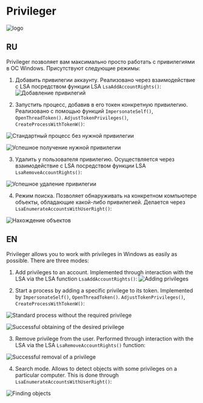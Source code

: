 # Privileger

![logo](https://user-images.githubusercontent.com/92790655/215765151-862ca68e-1e8e-4e72-b685-54fb2166a768.png)


## RU
Privileger позволяет вам максимально просто работать с привилегиями в ОС Windows. Присутствуют следующие режимы:

1. Добавить привилегии аккаунту. Реализовано через взаимодействие с LSA посредством функции LSA `LsaAddAccountRights()`:
![Добавление привилегий](https://user-images.githubusercontent.com/92790655/215747678-f17571bf-9748-47e1-9d81-e8c79b44adbd.png)

2. Запустить процесс, добавив в его токен конкретную привилегию. Реализовано с помощью функций `ImpersonateSelf()`, `OpenThreadToken()`. `AdjustTokenPrivileges()`, `CreateProcessWithTokenW()`:

![Стандартный процесс без нужной привилегии](https://user-images.githubusercontent.com/92790655/215748032-aab74846-5766-48d2-9510-d5140118117b.png)

![Успешное получение нужной привилегии](https://user-images.githubusercontent.com/92790655/215748148-47382349-b0e6-4ae1-8aa9-955eb6db8abc.png)

3. Удалить у пользователя привилегию. Осуществляется через взаимодействие с LSA посредством функции LSA `LsaRemoveAccountRights()`:

![Успешное удаление привилегии](https://user-images.githubusercontent.com/92790655/215748332-621efaa0-20ba-4809-b0c4-23dcd0f0963d.png)

4. Режим поиска. Позволяет обнаруживать на конкретном компьютере объекты, обладающие какой-либо привилегией. Делается через `LsaEnumerateAccountsWithUserRight()`:

![Нахождение объектов](https://user-images.githubusercontent.com/92790655/215765385-2d3c51cd-d1bc-4451-8c40-b1682e684191.png)


## EN
Privileger allows you to work with privileges in Windows as easily as possible. There are three modes:
1. Add privileges to an account. Implemented through interaction with the LSA via the LSA function `LsaAddAccountRights()`:
![Adding privileges](https://user-images.githubusercontent.com/92790655/215747678-f17571bf-9748-47e1-9d81-e8c79b44adbd.png)

2. Start a process by adding a specific privilege to its token. Implemented by `ImpersonateSelf()`, `OpenThreadToken()`. `AdjustTokenPrivileges()`, `CreateProcessWithTokenW()`:

![Standard process without the required privilege](https://user-images.githubusercontent.com/92790655/215748032-aab74846-5766-48d2-9510-d5140118117b.png)

![Successful obtaining of the desired privilege](https://user-images.githubusercontent.com/92790655/215748148-47382349-b0e6-4ae1-8aa9-955eb6db8abc.png)

3. Remove privilege from the user. Performed through interaction with the LSA via the LSA `LsaRemoveAccountRights()` function:

![Successful removal of a privilege](https://user-images.githubusercontent.com/92790655/215748332-621efaa0-20ba-4809-b0c4-23dcd0f0963d.png)

4. Search mode. Allows to detect objects with some privileges on a particular computer. This is done through `LsaEnumerateAccountsWithUserRight()`:

![Finding objects](https://user-images.githubusercontent.com/92790655/215765385-2d3c51cd-d1bc-4451-8c40-b1682e684191.png)
